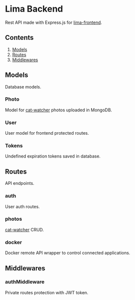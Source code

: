 # Lima Backend
Rest API made with Express.js for [lima-frontend](https://github.com/R-dVL/lima-frontend).


## Contents
1. [Models](#Models)
2. [Routes](#Routes)
3. [Middlewares](#Middlewares)


## Models
Database models.


### Photo
Model for [cat-watcher](https://github.com/R-dVL/cat-watcher) photos uploaded in MongoDB.


### User
User model for frontend protected routes.


### Tokens
Undefined expiration tokens saved in database.


## Routes
API endpoints.


### auth
User auth routes.


### photos
[cat-watcher](https://github.com/R-dVL/cat-watcher) CRUD.


### docker
Docker remote API wrapper to control connected applications.


## Middlewares
### authMiddleware
Private routes protection with JWT token.

